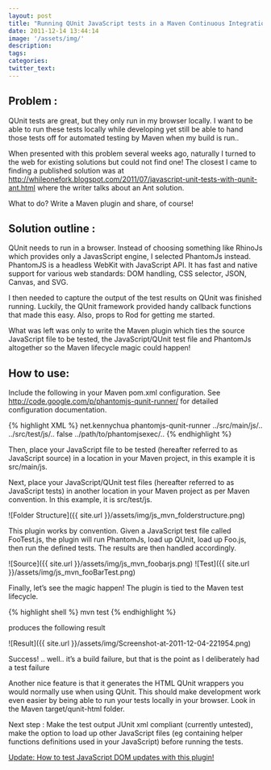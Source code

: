 ```yaml
---
layout: post
title: "Running QUnit JavaScript tests in a Maven Continuous Integration Build with PhantomJs"
date: 2011-12-14 13:44:14
image: '/assets/img/'
description:
tags:
categories:
twitter_text:
---
```

Problem :
-----------
QUnit tests are great, but they only run in my browser locally. I want to be able to run these tests locally while developing yet still be able to hand those tests off for automated testing by Maven when my build is run..

When presented with this problem several weeks ago, naturally I turned to the web for existing solutions but could not find one! The closest I came to finding a published solution was at http://whileonefork.blogspot.com/2011/07/javascript-unit-tests-with-qunit-ant.html where the writer talks about an Ant solution.

What to do? Write a Maven plugin and share, of course!

Solution outline :
-----------
QUnit needs to run in a browser. Instead of choosing something like RhinoJs which provides only a JavasScript engine, I selected PhantomJs instead. PhantomJS is a headless WebKit with JavaScript API. It has fast and native support for various web standards: DOM handling, CSS selector, JSON, Canvas, and SVG.

I then needed to capture the output of the test results on QUnit was finished running. Luckily, the QUnit framework provided handy callback functions that made this easy. Also, props to Rod for getting me started.

What was left was only to write the Maven plugin which ties the source JavaScript file to be tested, the JavaScript/QUnit test file and PhantomJs altogether so the Maven lifecycle magic could happen!

How to use:
-----------
Include the following in your Maven pom.xml configuration. See http://code.google.com/p/phantomjs-qunit-runner/ for detailed configuration documentation.

{% highlight XML %}
<plugin>
    <groupId>net.kennychua</groupId>
    <artifactId>phantomjs-qunit-runner</artifactId>
    <configuration>
      <jsSourceDirectory>../src/main/js/..</jsSourceDirectory>
      <jsTestDirectory>../src/test/js/..</jsTestDirectory>
      <ignoreFailures>false</ignoreFailures>
      <phantomJsExec>../path/to/phantomjsexec/..</phantomJsExec>
    </configuration>
</plugin>
{% endhighlight %}

Then, place your JavaScript file to be tested (hereafter referred to as JavaScript source) in a location in your Maven project, in this example it is src/main/js.

Next, place your JavaScript/QUnit test files (hereafter referred to as JavaScript tests) in another location in your Maven project as per Maven convention. In this example, it is src/test/js.

![Folder Structure]({{ site.url }}/assets/img/js_mvn_folderstructure.png)

This plugin works by convention. Given a JavaScript test file called FooTest.js, the plugin will run PhantomJs, load up QUnit, load up Foo.js, then run the defined tests. The results are then handled accordingly.

![Source]({{ site.url }}/assets/img/js_mvn_foobarjs.png)
![Test]({{ site.url }}/assets/img/js_mvn_fooBarTest.png)

Finally, let’s see the magic happen! The plugin is tied to the Maven test lifecycle.

{% highlight shell %}
mvn test
{% endhighlight %}

produces the following result

![Result]({{ site.url }}/assets/img/Screenshot-at-2011-12-04-221954.png)

Success! .. well.. it’s a build failure, but that is the point as I deliberately had a test failure

 

Another nice feature is that it generates the HTML QUnit wrappers you would normally use when using QUnit. This should make development work even easier by being able to run your tests locally in your browser. Look in the Maven target/qunit-html folder.



 

Next step : Make the test output JUnit xml compliant (currently untested), make the option to load up other JavaScript files (eg containing helper functions definitions used in your JavaScript) before running the tests.

[Update: How to test JavaScript DOM updates with this plugin!](https://kennychua.github.io/testing-the-javascript-dom-updates-with-qunit-and-phantomjs-in-an-automated-maven-build/)
